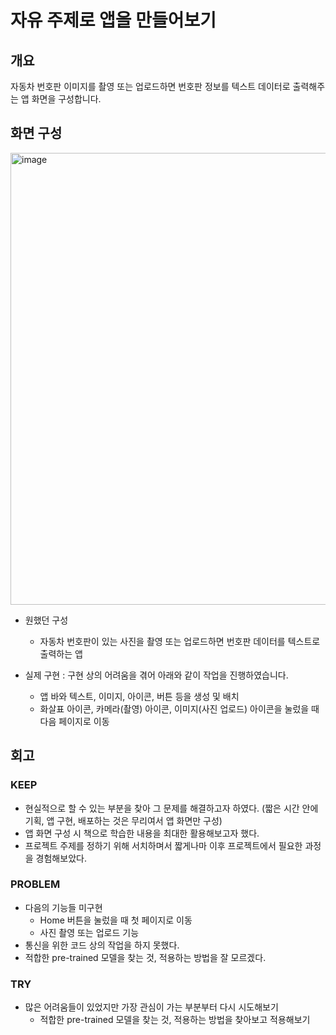 # 자유 주제로 앱을 만들어보기
## 개요
자동차 번호판 이미지를 촬영 또는 업로드하면 번호판 정보를 텍스트 데이터로 출력해주는 앱 화면을 구성합니다.

## 화면 구성
<img width="723" alt="image" src="https://github.com/claireyy01/AIFFEL_MAIN_QUEST/assets/145723730/2950435c-7551-485d-8b3c-169e3d0f7776">


- 원했던 구성
  - 자동차 번호판이 있는 사진을 촬영 또는 업로드하면 번호판 데이터를 텍스트로 출력하는 앱

- 실제 구현 : 구현 상의 어려움을 겪어 아래와 같이 작업을 진행하였습니다.
  - 앱 바와 텍스트, 이미지, 아이콘, 버튼 등을 생성 및 배치
  - 화살표 아이콘, 카메라(촬영) 아이콘, 이미지(사진 업로드) 아이콘을 눌렀을 때 다음 페이지로 이동

## 회고
### KEEP
- 현실적으로 할 수 있는 부분을 찾아 그 문제를 해결하고자 하였다. (짧은 시간 안에 기획, 앱 구현, 배포하는 것은 무리여서 앱 화면만 구성)
- 앱 화면 구성 시 책으로 학습한 내용을 최대한 활용해보고자 했다.
- 프로젝트 주제를 정하기 위해 서치하며서 짧게나마 이후 프로젝트에서 필요한 과정을 경험해보았다.

### PROBLEM
- 다음의 기능들 미구현
  - Home 버튼을 눌렀을 때 첫 페이지로 이동
  - 사진 촬영 또는 업로드 기능
- 통신을 위한 코드 상의 작업을 하지 못했다.
- 적합한 pre-trained 모델을 찾는 것, 적용하는 방법을 잘 모르겠다.

### TRY
- 많은 어려움들이 있었지만 가장 관심이 가는 부분부터 다시 시도해보기
  - 적합한 pre-trained 모델을 찾는 것, 적용하는 방법을 찾아보고 적용해보기
